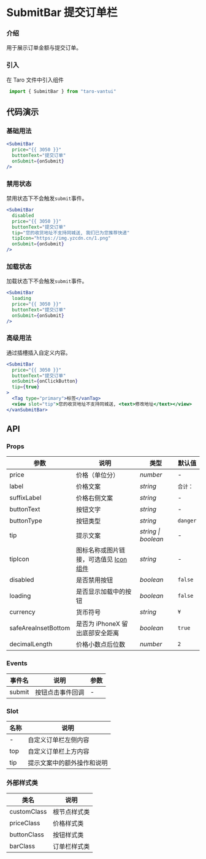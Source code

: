 # SubmitBar 提交订单栏

### 介绍

用于展示订单金额与提交订单。

### 引入

在 Taro 文件中引入组件

```js
 import { SubmitBar } from "taro-vantui" 
```

## 代码演示

### 基础用法

```jsx
<SubmitBar
  price="{{ 3050 }}"
  buttonText="提交订单"
  onSubmit={onSubmit}
/> 
```

### 禁用状态

禁用状态下不会触发`submit`事件。

```jsx
<SubmitBar
  disabled
  price="{{ 3050 }}"
  buttonText="提交订单"
  tip="您的收货地址不支持同城送, 我们已为您推荐快递"
  tipIcon="https://img.yzcdn.cn/1.png"
  onSubmit={onSubmit}
/> 
```

### 加载状态

加载状态下不会触发`submit`事件。

```jsx
<SubmitBar
  loading
  price="{{ 3050 }}"
  buttonText="提交订单"
  onSubmit={onSubmit}
/> 
```

### 高级用法

通过插槽插入自定义内容。

```jsx
<SubmitBar
  price="{{ 3050 }}"
  buttonText="提交订单"
  onSubmit={onClickButton}
  tip={true}
>
  <Tag type="primary">标签</vanTag>
  <view slot="tip">您的收货地址不支持同城送, <text>修改地址</text></view>
</vanSubmitBar> 
```

## API

### Props

| 参数 | 说明 | 类型 | 默认值 |
| --- | --- | --- | --- |
| price | 价格（单位分） | _number_ | - |
| label | 价格文案 | _string_ | `合计：` |
| suffixLabel | 价格右侧文案 | _string_ | - |
| buttonText | 按钮文字 | _string_ | - |
| buttonType | 按钮类型 | _string_ | `danger` |
| tip | 提示文案 | _string \| boolean_ | - |
| tipIcon | 图标名称或图片链接，可选值见 [Icon 组件](#/icon) | _string_ | - |
| disabled | 是否禁用按钮 | _boolean_ | `false` |
| loading | 是否显示加载中的按钮 | _boolean_ | `false` |
| currency | 货币符号 | _string_ | `¥` |
| safeAreaInsetBottom | 是否为 iPhoneX 留出底部安全距离 | _boolean_ | `true` |
| decimalLength | 价格小数点后位数 | _number_ | `2` |

### Events

| 事件名 | 说明             | 参数 |
| ------ | ---------------- | ---- |
| submit | 按钮点击事件回调 | -    |

### Slot

| 名称 | 说明                       |
| ---- | -------------------------- |
| -    | 自定义订单栏左侧内容       |
| top  | 自定义订单栏上方内容       |
| tip  | 提示文案中的额外操作和说明 |

### 外部样式类

| 类名         | 说明         |
| ------------ | ------------ |
| customClass | 根节点样式类 |
| priceClass  | 价格样式类   |
| buttonClass | 按钮样式类   |
| barClass    | 订单栏样式类 |
